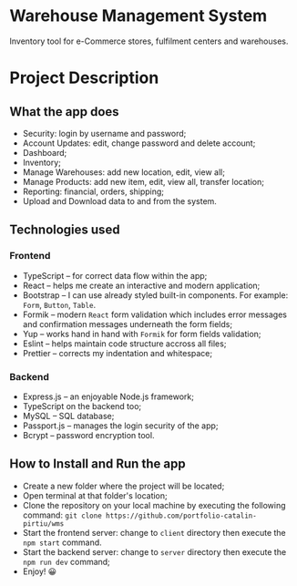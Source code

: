 # Warehouse Management System

Inventory tool for e-Commerce stores, fulfilment centers and warehouses.

# Project Description

## What the app does

- Security: login by username and password;
- Account Updates: edit, change password and delete account;
- Dashboard;
- Inventory;
- Manage Warehouses: add new location, edit, view all;
- Manage Products: add new item, edit, view all, transfer location;
- Reporting: financial, orders, shipping;
- Upload and Download data to and from the system.

## Technologies used

### Frontend

- TypeScript – for correct data flow within the app;
- React – helps me create an interactive and modern application;
- Bootstrap – I can use already styled built-in components. For example: `Form`, `Button`, `Table`.
- Formik – modern `React` form validation which includes error messages and confirmation messages underneath the form fields;
- Yup – works hand in hand with `Formik` for form fields validation;
- Eslint – helps maintain code structure accross all files;
- Prettier – corrects my indentation and whitespace;

### Backend

- Express.js – an enjoyable Node.js framework;
- TypeScript on the backend too;
- MySQL – SQL database;
- Passport.js – manages the login security of the app;
- Bcrypt – password encryption tool.

## How to Install and Run the app

- Create a new folder where the project will be located;
- Open terminal at that folder's location;
- Clone the repository on your local machine by executing the following command: `git clone https://github.com/portfolio-catalin-pirtiu/wms`
- Start the frontend server: change to `client` directory then execute the `npm start` command.
- Start the backend server: change to `server` directory then execute the `npm run dev` command;
- Enjoy! 😀
